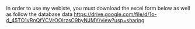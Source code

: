 In order to use my webiste, you must download the excel form below as well as follow the database data
https://drive.google.com/file/d/1o-d_45TO1vRnQfYCVrOOIrzsC9byNJMY/view?usp=sharing
